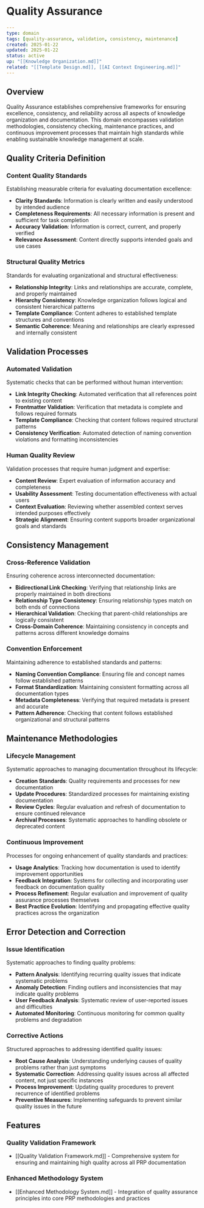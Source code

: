 # Quality Assurance

```yaml
---
type: domain
tags: [quality-assurance, validation, consistency, maintenance]
created: 2025-01-22
updated: 2025-01-22
status: active
up: "[[Knowledge Organization.md]]"
related: "[[Template Design.md]], [[AI Context Engineering.md]]"
---
```

## Overview

Quality Assurance establishes comprehensive frameworks for ensuring excellence, consistency, and reliability across all aspects of knowledge organization and documentation. This domain encompasses validation methodologies, consistency checking, maintenance practices, and continuous improvement processes that maintain high standards while enabling sustainable knowledge management at scale.

## Quality Criteria Definition

### Content Quality Standards

Establishing measurable criteria for evaluating documentation excellence:

- **Clarity Standards**: Information is clearly written and easily understood by intended audience
- **Completeness Requirements**: All necessary information is present and sufficient for task completion
- **Accuracy Validation**: Information is correct, current, and properly verified
- **Relevance Assessment**: Content directly supports intended goals and use cases

### Structural Quality Metrics

Standards for evaluating organizational and structural effectiveness:

- **Relationship Integrity**: Links and relationships are accurate, complete, and properly maintained
- **Hierarchy Consistency**: Knowledge organization follows logical and consistent hierarchical patterns
- **Template Compliance**: Content adheres to established template structures and conventions
- **Semantic Coherence**: Meaning and relationships are clearly expressed and internally consistent

## Validation Processes

### Automated Validation

Systematic checks that can be performed without human intervention:

- **Link Integrity Checking**: Automated verification that all references point to existing content
- **Frontmatter Validation**: Verification that metadata is complete and follows required formats
- **Template Compliance**: Checking that content follows required structural patterns
- **Consistency Verification**: Automated detection of naming convention violations and formatting inconsistencies

### Human Quality Review

Validation processes that require human judgment and expertise:

- **Content Review**: Expert evaluation of information accuracy and completeness
- **Usability Assessment**: Testing documentation effectiveness with actual users
- **Context Evaluation**: Reviewing whether assembled context serves intended purposes effectively
- **Strategic Alignment**: Ensuring content supports broader organizational goals and standards

## Consistency Management

### Cross-Reference Validation

Ensuring coherence across interconnected documentation:

- **Bidirectional Link Checking**: Verifying that relationship links are properly maintained in both directions
- **Relationship Type Consistency**: Ensuring relationship types match on both ends of connections
- **Hierarchical Validation**: Checking that parent-child relationships are logically consistent
- **Cross-Domain Coherence**: Maintaining consistency in concepts and patterns across different knowledge domains

### Convention Enforcement

Maintaining adherence to established standards and patterns:

- **Naming Convention Compliance**: Ensuring file and concept names follow established patterns
- **Format Standardization**: Maintaining consistent formatting across all documentation types
- **Metadata Completeness**: Verifying that required metadata is present and accurate
- **Pattern Adherence**: Checking that content follows established organizational and structural patterns

## Maintenance Methodologies

### Lifecycle Management

Systematic approaches to managing documentation throughout its lifecycle:

- **Creation Standards**: Quality requirements and processes for new documentation
- **Update Procedures**: Standardized processes for maintaining existing documentation
- **Review Cycles**: Regular evaluation and refresh of documentation to ensure continued relevance
- **Archival Processes**: Systematic approaches to handling obsolete or deprecated content

### Continuous Improvement

Processes for ongoing enhancement of quality standards and practices:

- **Usage Analytics**: Tracking how documentation is used to identify improvement opportunities
- **Feedback Integration**: Systems for collecting and incorporating user feedback on documentation quality
- **Process Refinement**: Regular evaluation and improvement of quality assurance processes themselves
- **Best Practice Evolution**: Identifying and propagating effective quality practices across the organization

## Error Detection and Correction

### Issue Identification

Systematic approaches to finding quality problems:

- **Pattern Analysis**: Identifying recurring quality issues that indicate systematic problems
- **Anomaly Detection**: Finding outliers and inconsistencies that may indicate quality problems
- **User Feedback Analysis**: Systematic review of user-reported issues and difficulties
- **Automated Monitoring**: Continuous monitoring for common quality problems and degradation

### Corrective Actions

Structured approaches to addressing identified quality issues:

- **Root Cause Analysis**: Understanding underlying causes of quality problems rather than just symptoms
- **Systematic Correction**: Addressing quality issues across all affected content, not just specific instances
- **Process Improvement**: Updating quality procedures to prevent recurrence of identified problems
- **Preventive Measures**: Implementing safeguards to prevent similar quality issues in the future

## Features

### Quality Validation Framework
- [[Quality Validation Framework.md]] - Comprehensive system for ensuring and maintaining high quality across all PRP documentation

### Enhanced Methodology System
- [[Enhanced Methodology System.md]] - Integration of quality assurance principles into core PRP methodologies and practices